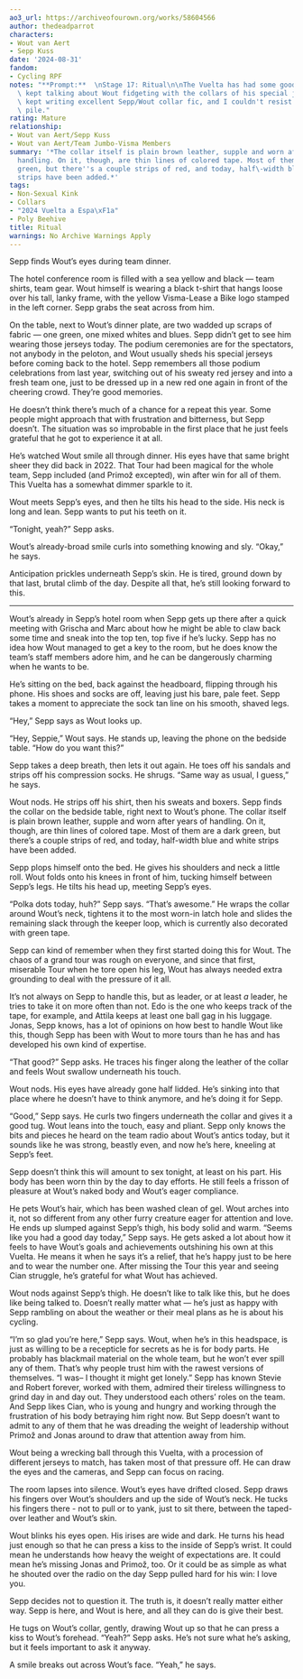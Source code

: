 ```yaml
---
ao3_url: https://archiveofourown.org/works/58604566
author: thedeadparrot
characters:
- Wout van Aert
- Sepp Kuss
date: '2024-08-31'
fandom:
- Cycling RPF
notes: "**Prompt:**  \nStage 17: Ritual\n\nThe Vuelta has had some good vibes. People\
  \ kept talking about Wout fidgeting with the collars of his special jerseys and\
  \ kept writing excellent Sepp/Wout collar fic, and I couldn't resist adding to the\
  \ pile."
rating: Mature
relationship:
- Wout van Aert/Sepp Kuss
- Wout van Aert/Team Jumbo-Visma Members
summary: '*The collar itself is plain brown leather, supple and worn after years of
  handling. On it, though, are thin lines of colored tape. Most of them are a dark
  green, but there''s a couple strips of red, and today, half\-width blue and white
  strips have been added.*'
tags:
- Non-Sexual Kink
- Collars
- "2024 Vuelta a Espa\xF1a"
- Poly Beehive
title: Ritual
warnings: No Archive Warnings Apply
---
```


Sepp finds Wout’s eyes during team dinner.

The hotel conference room is filled with a sea yellow and black — team shirts, team gear. Wout himself is wearing a black t\-shirt that hangs loose over his tall, lanky frame, with the yellow Visma\-Lease a Bike logo stamped in the left corner. Sepp grabs the seat across from him.

On the table, next to Wout’s dinner plate, are two wadded up scraps of fabric — one green, one mixed whites and blues. Sepp didn’t get to see him wearing those jerseys today. The podium ceremonies are for the spectators, not anybody in the peloton, and Wout usually sheds his special jerseys before coming back to the hotel. Sepp remembers all those podium celebrations from last year, switching out of his sweaty red jersey and into a fresh team one, just to be dressed up in a new red one again in front of the cheering crowd. They’re good memories.

He doesn’t think there’s much of a chance for a repeat this year. Some people might approach that with frustration and bitterness, but Sepp doesn’t. The situation was so improbable in the first place that he just feels grateful that he got to experience it at all.

He’s watched Wout smile all through dinner. His eyes have that same bright sheer they did back in 2022\. That Tour had been magical for the whole team, Sepp included (and Primož excepted), win after win for all of them. This Vuelta has a somewhat dimmer sparkle to it.

Wout meets Sepp’s eyes, and then he tilts his head to the side. His neck is long and lean. Sepp wants to put his teeth on it.

“Tonight, yeah?” Sepp asks.

Wout’s already\-broad smile curls into something knowing and sly. “Okay,” he says.

Anticipation prickles underneath Sepp’s skin. He is tired, ground down by that last, brutal climb of the day. Despite all that, he’s still looking forward to this.



---

Wout’s already in Sepp’s hotel room when Sepp gets up there after a quick meeting with Grischa and Marc about how he might be able to claw back some time and sneak into the top ten, top five if he’s lucky. Sepp has no idea how Wout managed to get a key to the room, but he does know the team’s staff members adore him, and he can be dangerously charming when he wants to be.

He’s sitting on the bed, back against the headboard, flipping through his phone. His shoes and socks are off, leaving just his bare, pale feet. Sepp takes a moment to appreciate the sock tan line on his smooth, shaved legs.

“Hey,” Sepp says as Wout looks up.

“Hey, Seppie,” Wout says. He stands up, leaving the phone on the bedside table. “How do you want this?”

Sepp takes a deep breath, then lets it out again. He toes off his sandals and strips off his compression socks. He shrugs. “Same way as usual, I guess,” he says.

Wout nods. He strips off his shirt, then his sweats and boxers. Sepp finds the collar on the bedside table, right next to Wout’s phone. The collar itself is plain brown leather, supple and worn after years of handling. On it, though, are thin lines of colored tape. Most of them are a dark green, but there’s a couple strips of red, and today, half\-width blue and white strips have been added.

Sepp plops himself onto the bed. He gives his shoulders and neck a little roll. Wout folds onto his knees in front of him, tucking himself between Sepp’s legs. He tilts his head up, meeting Sepp’s eyes.

“Polka dots today, huh?” Sepp says. “That’s awesome.” He wraps the collar around Wout’s neck, tightens it to the most worn\-in latch hole and slides the remaining slack through the keeper loop, which is currently also decorated with green tape.

Sepp can kind of remember when they first started doing this for Wout. The chaos of a grand tour was rough on everyone, and since that first, miserable Tour when he tore open his leg, Wout has always needed extra grounding to deal with the pressure of it all.

It’s not always on Sepp to handle this, but as leader, or at least *a* leader, he tries to take it on more often than not. Edo is the one who keeps track of the tape, for example, and Attila keeps at least one ball gag in his luggage. Jonas, Sepp knows, has a lot of opinions on how best to handle Wout like this, though Sepp has been with Wout to more tours than he has and has developed his own kind of expertise.

“That good?” Sepp asks. He traces his finger along the leather of the collar and feels Wout swallow underneath his touch.

Wout nods. His eyes have already gone half lidded. He’s sinking into that place where he doesn’t have to think anymore, and he’s doing it for Sepp.

“Good,” Sepp says. He curls two fingers underneath the collar and gives it a good tug. Wout leans into the touch, easy and pliant. Sepp only knows the bits and pieces he heard on the team radio about Wout’s antics today, but it sounds like he was strong, beastly even, and now he’s here, kneeling at Sepp’s feet.

Sepp doesn’t think this will amount to sex tonight, at least on his part. His body has been worn thin by the day to day efforts. He still feels a frisson of pleasure at Wout’s naked body and Wout’s eager compliance.

He pets Wout’s hair, which has been washed clean of gel. Wout arches into it, not so different from any other furry creature eager for attention and love. He ends up slumped against Sepp’s thigh, his body solid and warm. “Seems like you had a good day today,” Sepp says. He gets asked a lot about how it feels to have Wout’s goals and achievements outshining his own at this Vuelta. He means it when he says it’s a relief, that he’s happy just to be here and to wear the number one. After missing the Tour this year and seeing Cian struggle, he’s grateful for what Wout has achieved.

Wout nods against Sepp’s thigh. He doesn’t like to talk like this, but he does like being talked to. Doesn’t really matter what — he’s just as happy with Sepp rambling on about the weather or their meal plans as he is about his cycling.

“I’m so glad you’re here,” Sepp says. Wout, when he’s in this headspace, is just as willing to be a recepticle for secrets as he is for body parts. He probably has blackmail material on the whole team, but he won’t ever spill any of them. That’s why people trust him with the rawest versions of themselves. “I was– I thought it might get lonely.” Sepp has known Stevie and Robert forever, worked with them, admired their tireless willingness to grind day in and day out. They understood each others’ roles on the team. And Sepp likes Cian, who is young and hungry and working through the frustration of his body betraying him right now. But Sepp doesn’t want to admit to any of them that he was dreading the weight of leadership without Primož and Jonas around to draw that attention away from him.

Wout being a wrecking ball through this Vuelta, with a procession of different jerseys to match, has taken most of that pressure off. He can draw the eyes and the cameras, and Sepp can focus on racing.

The room lapses into silence. Wout’s eyes have drifted closed. Sepp draws his fingers over Wout’s shoulders and up the side of Wout’s neck. He tucks his fingers there \- not to pull or to yank, just to sit there, between the taped\-over leather and Wout’s skin.

Wout blinks his eyes open. His irises are wide and dark. He turns his head just enough so that he can press a kiss to the inside of Sepp’s wrist. It could mean he understands how heavy the weight of expectations are. It could mean he’s missing Jonas and Primož, too. Or it could be as simple as what he shouted over the radio on the day Sepp pulled hard for his win: I love you.

Sepp decides not to question it. The truth is, it doesn’t really matter either way. Sepp is here, and Wout is here, and all they can do is give their best.

He tugs on Wout’s collar, gently, drawing Wout up so that he can press a kiss to Wout’s forehead. “Yeah?” Sepp asks. He’s not sure what he’s asking, but it feels important to ask it anyway.

A smile breaks out across Wout’s face. “Yeah,” he says.